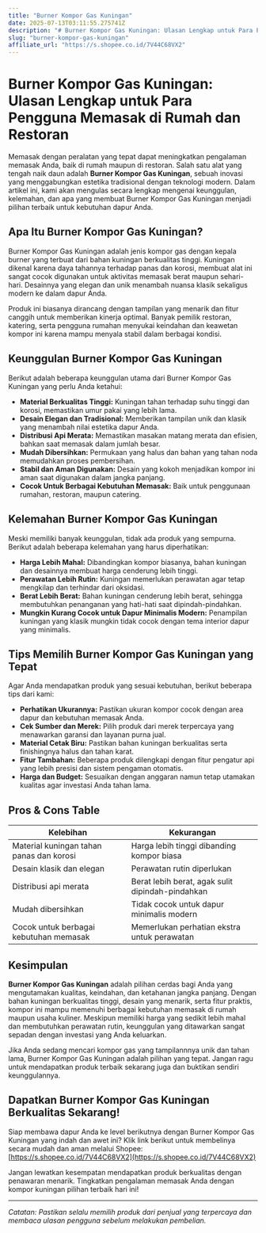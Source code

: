 ```yaml
---
title: "Burner Kompor Gas Kuningan"
date: 2025-07-13T03:11:55.275741Z
description: "# Burner Kompor Gas Kuningan: Ulasan Lengkap untuk Para Pengguna Memasak di Rumah dan Restoran..."
slug: "burner-kompor-gas-kuningan"
affiliate_url: "https://s.shopee.co.id/7V44C68VX2"
---
```

# Burner Kompor Gas Kuningan: Ulasan Lengkap untuk Para Pengguna Memasak di Rumah dan Restoran

Memasak dengan peralatan yang tepat dapat meningkatkan pengalaman memasak Anda, baik di rumah maupun di restoran. Salah satu alat yang tengah naik daun adalah **Burner Kompor Gas Kuningan**, sebuah inovasi yang menggabungkan estetika tradisional dengan teknologi modern. Dalam artikel ini, kami akan mengulas secara lengkap mengenai keunggulan, kelemahan, dan apa yang membuat Burner Kompor Gas Kuningan menjadi pilihan terbaik untuk kebutuhan dapur Anda.

## Apa Itu Burner Kompor Gas Kuningan?

Burner Kompor Gas Kuningan adalah jenis kompor gas dengan kepala burner yang terbuat dari bahan kuningan berkualitas tinggi. Kuningan dikenal karena daya tahannya terhadap panas dan korosi, membuat alat ini sangat cocok digunakan untuk aktivitas memasak berat maupun sehari-hari. Desainnya yang elegan dan unik menambah nuansa klasik sekaligus modern ke dalam dapur Anda.

Produk ini biasanya dirancang dengan tampilan yang menarik dan fitur canggih untuk memberikan kinerja optimal. Banyak pemilik restoran, katering, serta pengguna rumahan menyukai keindahan dan keawetan kompor ini karena mampu menyala stabil dalam berbagai kondisi.

## Keunggulan Burner Kompor Gas Kuningan

Berikut adalah beberapa keunggulan utama dari Burner Kompor Gas Kuningan yang perlu Anda ketahui:

- **Material Berkualitas Tinggi:** Kuningan tahan terhadap suhu tinggi dan korosi, memastikan umur pakai yang lebih lama.
- **Desain Elegan dan Tradisional:** Memberikan tampilan unik dan klasik yang menambah nilai estetika dapur Anda.
- **Distribusi Api Merata:** Memastikan masakan matang merata dan efisien, bahkan saat memasak dalam jumlah besar.
- **Mudah Dibersihkan:** Permukaan yang halus dan bahan yang tahan noda memudahkan proses pembersihan.
- **Stabil dan Aman Digunakan:** Desain yang kokoh menjadikan kompor ini aman saat digunakan dalam jangka panjang.
- **Cocok Untuk Berbagai Kebutuhan Memasak:** Baik untuk penggunaan rumahan, restoran, maupun catering.

## Kelemahan Burner Kompor Gas Kuningan

Meski memiliki banyak keunggulan, tidak ada produk yang sempurna. Berikut adalah beberapa kelemahan yang harus diperhatikan:

- **Harga Lebih Mahal:** Dibandingkan kompor biasanya, bahan kuningan dan desainnya membuat harga cenderung lebih tinggi.
- **Perawatan Lebih Rutin:** Kuningan memerlukan perawatan agar tetap mengkilap dan terhindar dari oksidasi.
- **Berat Lebih Berat:** Bahan kuningan cenderung lebih berat, sehingga membutuhkan penanganan yang hati-hati saat dipindah-pindahkan.
- **Mungkin Kurang Cocok untuk Dapur Minimalis Modern:** Penampilan kuningan yang klasik mungkin tidak cocok dengan tema interior dapur yang minimalis.

## Tips Memilih Burner Kompor Gas Kuningan yang Tepat

Agar Anda mendapatkan produk yang sesuai kebutuhan, berikut beberapa tips dari kami:

- **Perhatikan Ukurannya:** Pastikan ukuran kompor cocok dengan area dapur dan kebutuhan memasak Anda.
- **Cek Sumber dan Merek:** Pilih produk dari merek terpercaya yang menawarkan garansi dan layanan purna jual.
- **Material Cetak Biru:** Pastikan bahan kuningan berkualitas serta finishingnya halus dan tahan karat.
- **Fitur Tambahan:** Beberapa produk dilengkapi dengan fitur pengatur api yang lebih presisi dan sistem pengaman otomatis.
- **Harga dan Budget:** Sesuaikan dengan anggaran namun tetap utamakan kualitas agar investasi Anda tahan lama.

## Pros & Cons Table

| Kelebihan                                | Kekurangan                                |
|-----------------------------------------|------------------------------------------|
| Material kuningan tahan panas dan korosi | Harga lebih tinggi dibanding kompor biasa |
| Desain klasik dan elegan                | Perawatan rutin diperlukan              |
| Distribusi api merata                   | Berat lebih berat, agak sulit dipindah-pindahkan |
| Mudah dibersihkan                      | Tidak cocok untuk dapur minimalis modern |
| Cocok untuk berbagai kebutuhan memasak| Memerlukan perhatian ekstra untuk perawatan|

## Kesimpulan

**Burner Kompor Gas Kuningan** adalah pilihan cerdas bagi Anda yang mengutamakan kualitas, keindahan, dan ketahanan jangka panjang. Dengan bahan kuningan berkualitas tinggi, desain yang menarik, serta fitur praktis, kompor ini mampu memenuhi berbagai kebutuhan memasak di rumah maupun usaha kuliner. Meskipun memiliki harga yang sedikit lebih mahal dan membutuhkan perawatan rutin, keunggulan yang ditawarkan sangat sepadan dengan investasi yang Anda keluarkan.

Jika Anda sedang mencari kompor gas yang tampilannnya unik dan tahan lama, Burner Kompor Gas Kuningan adalah pilihan yang tepat. Jangan ragu untuk mendapatkan produk terbaik sekarang juga dan buktikan sendiri keunggulannya.

## Dapatkan Burner Kompor Gas Kuningan Berkualitas Sekarang!

Siap membawa dapur Anda ke level berikutnya dengan Burner Kompor Gas Kuningan yang indah dan awet ini? Klik link berikut untuk membelinya secara mudah dan aman melalui Shopee: [https://s.shopee.co.id/7V44C68VX2](https://s.shopee.co.id/7V44C68VX2)

Jangan lewatkan kesempatan mendapatkan produk berkualitas dengan penawaran menarik. Tingkatkan pengalaman memasak Anda dengan kompor kuningan pilihan terbaik hari ini!

---

*Catatan: Pastikan selalu memilih produk dari penjual yang terpercaya dan membaca ulasan pengguna sebelum melakukan pembelian.*